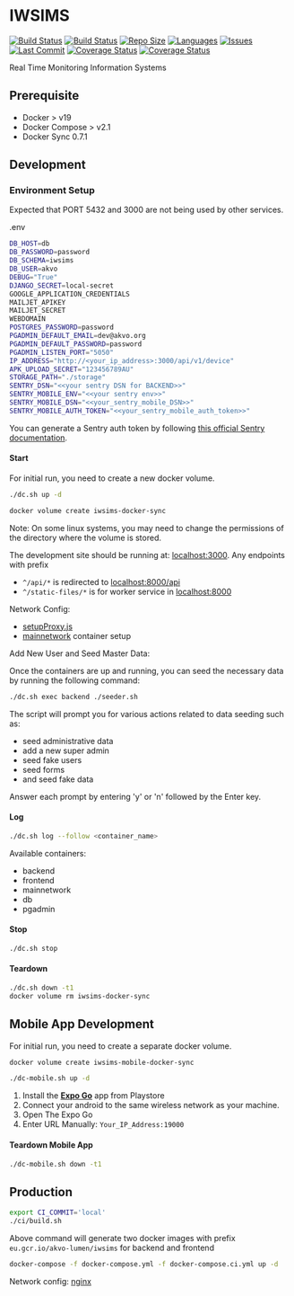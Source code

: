 # IWSIMS

[![Build Status](https://github.com/akvo/iwsims-demo/actions/workflows/main.yml/badge.svg)](https://github.com/akvo/iwsims-demo/actions/workflows/main.yml?query=branch%3Amain) [![Build Status](https://github.com/akvo/iwsims-demo/actions/workflows/apk-release.yml/badge.svg)](https://github.com/akvo/iwsims-demo/actions/workflows/apk-release.yml?query=branch%3Amain) [![Repo Size](https://img.shields.io/github/repo-size/akvo/iwsims-demo)](https://img.shields.io/github/repo-size/akvo/iwsims-demo) [![Languages](https://img.shields.io/github/languages/count/akvo/iwsims-demo)](https://img.shields.io/github/languages/count/akvo/iwsims-demo) [![Issues](https://img.shields.io/github/issues/akvo/iwsims-demo)](https://img.shields.io/github/issues/akvo/iwsims-demo) [![Last Commit](https://img.shields.io/github/last-commit/akvo/iwsims-demo/main)](https://img.shields.io/github/last-commit/akvo/iwsims-demo/main) [![Coverage Status](https://coveralls.io/repos/github/akvo/iwsims-demo/badge.svg)](https://coveralls.io/github/akvo/iwsims-demo) [![Coverage Status](https://img.shields.io/readthedocs/iwsims-demo?label=read%20the%20docs)](https://iwsims-demo.readthedocs.io/en/latest)

Real Time Monitoring Information Systems

## Prerequisite

- Docker > v19
- Docker Compose > v2.1
- Docker Sync 0.7.1

## Development

### Environment Setup

Expected that PORT 5432 and 3000 are not being used by other services.

.env

```bash
DB_HOST=db
DB_PASSWORD=password
DB_SCHEMA=iwsims
DB_USER=akvo
DEBUG="True"
DJANGO_SECRET=local-secret
GOOGLE_APPLICATION_CREDENTIALS
MAILJET_APIKEY
MAILJET_SECRET
WEBDOMAIN
POSTGRES_PASSWORD=password
PGADMIN_DEFAULT_EMAIL=dev@akvo.org
PGADMIN_DEFAULT_PASSWORD=password
PGADMIN_LISTEN_PORT="5050"
IP_ADDRESS="http://<your_ip_address>:3000/api/v1/device"
APK_UPLOAD_SECRET="123456789AU"
STORAGE_PATH="./storage"
SENTRY_DSN="<<your sentry DSN for BACKEND>>"
SENTRY_MOBILE_ENV="<<your sentry env>>"
SENTRY_MOBILE_DSN="<<your_sentry_mobile_DSN>>"
SENTRY_MOBILE_AUTH_TOKEN="<<your_sentry_mobile_auth_token>>"
```


You can generate a Sentry auth token by following [this official Sentry documentation](https://docs.sentry.io/account/auth-tokens/).

#### Start

For initial run, you need to create a new docker volume.

```bash
./dc.sh up -d
```

```bash
docker volume create iwsims-docker-sync
```

Note: On some linux systems, you may need to change the permissions of the directory where the volume is stored.

The development site should be running at: [localhost:3000](http://localhost:3000). Any endpoints with prefix

- `^/api/*` is redirected to [localhost:8000/api](http://localhost:8000/api)
- `^/static-files/*` is for worker service in [localhost:8000](http://localhost:8000/static-files)

Network Config:

- [setupProxy.js](https://github.com/akvo/iwsims-demo/blob/main/frontend/src/setupProxy.js)
- [mainnetwork](https://github.com/akvo/iwsims-demo/blob/docker-compose.override.yml#L4-L8) container setup

Add New User and Seed Master Data:

Once the containers are up and running, you can seed the necessary data by running the following command:

```bash
./dc.sh exec backend ./seeder.sh
```

The script will prompt you for various actions related to data seeding such as:

- seed administrative data
- add a new super admin
- seed fake users
- seed forms
- and seed fake data

Answer each prompt by entering 'y' or 'n' followed by the Enter key.

#### Log

```bash
./dc.sh log --follow <container_name>
```

Available containers:

- backend
- frontend
- mainnetwork
- db
- pgadmin

#### Stop

```bash
./dc.sh stop
```

#### Teardown

```bash
./dc.sh down -t1
docker volume rm iwsims-docker-sync
```

## Mobile App Development

For initial run, you need to create a separate docker volume.

```bash
docker volume create iwsims-mobile-docker-sync
```

```bash
./dc-mobile.sh up -d
```

1. Install the [**Expo Go**](https://play.google.com/store/apps/details?id=host.exp.exponent&hl=en&gl=US&pli=1) app from Playstore
2. Connect your android to the same wireless network as your machine.
3. Open The Expo Go
4. Enter URL Manually: `Your_IP_Address:19000`

#### Teardown Mobile App

```bash
./dc-mobile.sh down -t1
```

## Production

```bash
export CI_COMMIT='local'
./ci/build.sh
```

Above command will generate two docker images with prefix `eu.gcr.io/akvo-lumen/iwsims` for backend and frontend

```bash
docker-compose -f docker-compose.yml -f docker-compose.ci.yml up -d
```

Network config: [nginx](https://github.com/akvo/iwsims-demo/blob/main/frontend/nginx/conf.d/default.conf)
